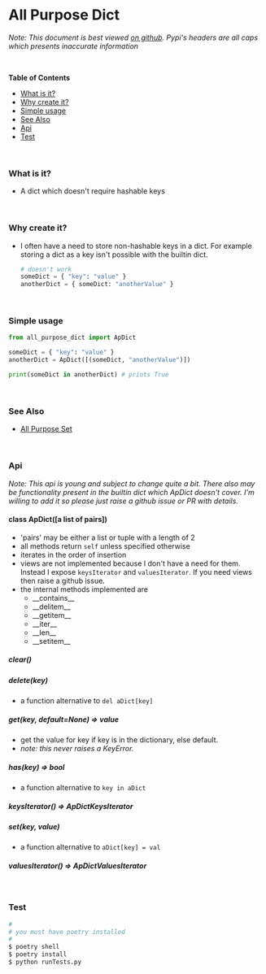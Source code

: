 # All Purpose Dict

*Note: This document is best viewed [on github](https://github.com/olsonpm/py_all-purpose-dict).
Pypi's headers are all caps which presents inaccurate information*


<br>

<!-- START doctoc generated TOC please keep comment here to allow auto update -->
<!-- DON'T EDIT THIS SECTION, INSTEAD RE-RUN doctoc TO UPDATE -->
**Table of Contents**

- [What is it?](#what-is-it)
- [Why create it?](#why-create-it)
- [Simple usage](#simple-usage)
- [See Also](#see-also)
- [Api](#api)
- [Test](#test)

<!-- END doctoc generated TOC please keep comment here to allow auto update -->

<br>

### What is it?

- A dict which doesn't require hashable keys

<br>

### Why create it?

- I often have a need to store non-hashable keys in a dict.  For example storing
  a dict as a key isn't possible with the builtin dict.

  ```py
  # doesn't work
  someDict = { "key": "value" }
  anotherDict = { someDict: "anotherValue" }
  ```

<br>

### Simple usage

```py
from all_purpose_dict import ApDict

someDict = { "key": "value" }
anotherDict = ApDict([(someDict, "anotherValue")])

print(someDict in anotherDict) # prints True
```

<br>

### See Also

- [All Purpose Set](https://github.com/olsonpm/py_all-purpose-set)

<br>

### Api

*Note: This api is young and subject to change quite a bit.  There also may be
functionality present in the builtin dict which ApDict doesn't cover.  I'm
willing to add it so please just raise a github issue or PR with details.*

#### class ApDict([a list of pairs])
- 'pairs' may be either a list or tuple with a length of 2
- all methods return `self` unless specified otherwise
- iterates in the order of insertion
- views are not implemented because I don't have a need for them. Instead I
  expose `keysIterator` and `valuesIterator`.  If you need views then raise a
  github issue.
- the internal methods implemented are
  - \_\_contains\_\_
  - \_\_delitem\_\_
  - \_\_getitem\_\_
  - \_\_iter\_\_
  - \_\_len\_\_
  - \_\_setitem\_\_

##### clear()

##### delete(key)
- a function alternative to `del aDict[key]`

##### get(key, default=None) => value
- get the value for key if key is in the dictionary, else default.
- *note: this never raises a KeyError.*

##### has(key) => bool
- a function alternative to `key in aDict`

##### keysIterator() => ApDictKeysIterator

##### set(key, value)
- a function alternative to `aDict[key] = val`

##### valuesIterator() => ApDictValuesIterator

<br>

### Test

```sh
#
# you must have poetry installed
#
$ poetry shell
$ poetry install
$ python runTests.py
```
